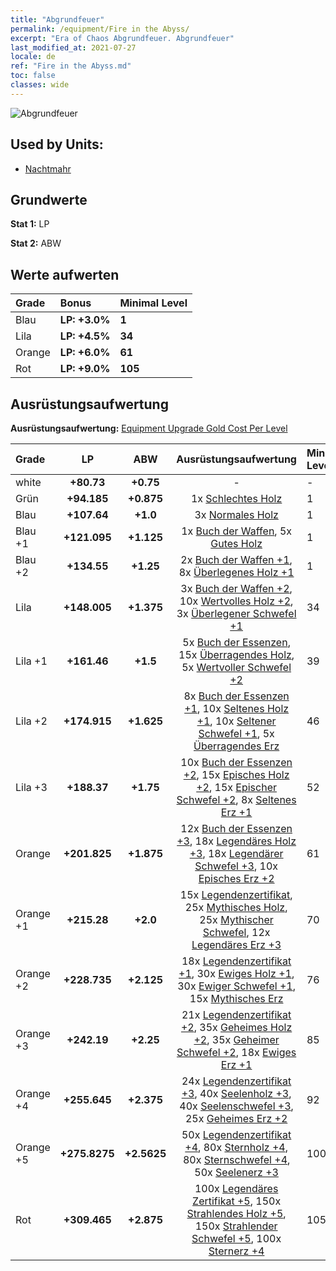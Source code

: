 ```yaml
---
title: "Abgrundfeuer"
permalink: /equipment/Fire in the Abyss/
excerpt: "Era of Chaos Abgrundfeuer. Abgrundfeuer"
last_modified_at: 2021-07-27
locale: de
ref: "Fire in the Abyss.md"
toc: false
classes: wide
---
```


  ![Abgrundfeuer](/images/e/e_5082.png)

## Used by Units:

* [Nachtmahr](/de/units/Nightmare/) 


## Grundwerte
 **Stat 1:** LP

 **Stat 2:** ABW

## Werte aufwerten

  |     Grade    |   Bonus | Minimal Level | 
  |:-------------|:--------|:--------------| 
  | Blau | **LP: +3.0%** | **1** | 
  | Lila | **LP: +4.5%** | **34** | 
  | Orange | **LP: +6.0%** | **61** | 
  | Rot | **LP: +9.0%** | **105** | 


## Ausrüstungsaufwertung
 **Ausrüstungsaufwertung:** [Equipment Upgrade Gold Cost Per Level](/equipment/EquipmentUpgradeCostPerLevel/) 

  |          Grade      | LP | ABW | Ausrüstungsaufwertung | Minimal Level |
  |:--------------------|:---------:|:---------:|:----------------:|:--------------|
  | white | **+80.73** | **+0.75** | - | - |
  | Grün | **+94.185** | **+0.875** | 1x [Schlechtes Holz](/ItemsDE/mat_1/) | 1 |
  | Blau | **+107.64** | **+1.0** | 3x [Normales Holz](/ItemsDE/mat_7/) | 1 |
  | Blau +1 | **+121.095** | **+1.125** | 1x [Buch der Waffen](/ItemsDE/mat_18/), 5x [Gutes Holz](/ItemsDE/mat_13/) | 1 |
  | Blau +2 | **+134.55** | **+1.25** | 2x [Buch der Waffen +1](/ItemsDE/mat_25/), 8x [Überlegenes Holz +1](/ItemsDE/mat_20/) | 1 |
  | Lila | **+148.005** | **+1.375** | 3x [Buch der Waffen +2](/ItemsDE/mat_32/), 10x [Wertvolles Holz +2](/ItemsDE/mat_27/), 3x [Überlegener Schwefel +1](/ItemsDE/mat_22/) | 34 |
  | Lila +1 | **+161.46** | **+1.5** | 5x [Buch der Essenzen](/ItemsDE/mat_39/), 15x [Überragendes Holz](/ItemsDE/mat_34/), 5x [Wertvoller Schwefel +2](/ItemsDE/mat_29/) | 39 |
  | Lila +2 | **+174.915** | **+1.625** | 8x [Buch der Essenzen +1](/ItemsDE/mat_46/), 10x [Seltenes Holz +1](/ItemsDE/mat_41/), 10x [Seltener Schwefel +1](/ItemsDE/mat_43/), 5x [Überragendes Erz](/ItemsDE/mat_33/) | 46 |
  | Lila +3 | **+188.37** | **+1.75** | 10x [Buch der Essenzen +2](/ItemsDE/mat_53/), 15x [Episches Holz +2](/ItemsDE/mat_48/), 15x [Epischer Schwefel +2](/ItemsDE/mat_50/), 8x [Seltenes Erz +1](/ItemsDE/mat_40/) | 52 |
  | Orange | **+201.825** | **+1.875** | 12x [Buch der Essenzen +3](/ItemsDE/mat_60/), 18x [Legendäres Holz +3](/ItemsDE/mat_55/), 18x [Legendärer Schwefel +3](/ItemsDE/mat_57/), 10x [Episches Erz +2](/ItemsDE/mat_47/) | 61 |
  | Orange +1 | **+215.28** | **+2.0** | 15x [Legendenzertifikat](/ItemsDE/mat_67/), 25x [Mythisches Holz](/ItemsDE/mat_62/), 25x [Mythischer Schwefel](/ItemsDE/mat_64/), 12x [Legendäres Erz +3](/ItemsDE/mat_54/) | 70 |
  | Orange +2 | **+228.735** | **+2.125** | 18x [Legendenzertifikat +1](/ItemsDE/mat_74/), 30x [Ewiges Holz +1](/ItemsDE/mat_69/), 30x [Ewiger Schwefel +1](/ItemsDE/mat_71/), 15x [Mythisches Erz](/ItemsDE/mat_61/) | 76 |
  | Orange +3 | **+242.19** | **+2.25** | 21x [Legendenzertifikat +2](/ItemsDE/mat_81/), 35x [Geheimes Holz +2](/ItemsDE/mat_76/), 35x [Geheimer Schwefel +2](/ItemsDE/mat_78/), 18x [Ewiges Erz +1](/ItemsDE/mat_68/) | 85 |
  | Orange +4 | **+255.645** | **+2.375** | 24x [Legendenzertifikat +3](/ItemsDE/mat_88/), 40x [Seelenholz +3](/ItemsDE/mat_83/), 40x [Seelenschwefel +3](/ItemsDE/mat_85/), 25x [Geheimes Erz +2](/ItemsDE/mat_75/) | 92 |
  | Orange +5 | **+275.8275** | **+2.5625** | 50x [Legendenzertifikat +4](/ItemsDE/mat_95/), 80x [Sternholz +4](/ItemsDE/mat_90/), 80x [Sternschwefel +4](/ItemsDE/mat_92/), 50x [Seelenerz +3](/ItemsDE/mat_82/) | 100 |
  | Rot | **+309.465** | **+2.875** | 100x [Legendäres Zertifikat +5](/ItemsDE/mat_102/), 150x [Strahlendes Holz +5](/ItemsDE/mat_97/), 150x [Strahlender Schwefel +5](/ItemsDE/mat_99/), 100x [Sternerz +4](/ItemsDE/mat_89/) | 105 |

